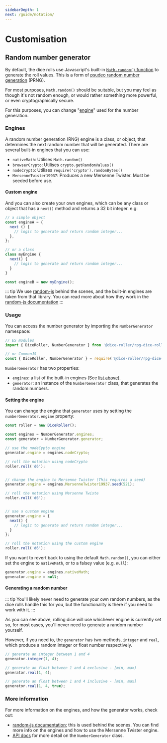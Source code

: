 ```yaml
---
sidebarDepth: 1
next: /guide/notation/
---
```


# Customisation

## Random number generator <Badge text="New" vertical="middle"/>

By default, the dice rolls use Javascript's built-in [`Math.random()` function](https://developer.mozilla.org/en-US/docs/Web/JavaScript/Reference/Global_Objects/Math/random) to generate the roll values. This is a form of [psudeo random number generation](https://en.wikipedia.org/wiki/Pseudorandom_number_generator) (PRNG).

For most purposes, `Math.random()` should be suitable, but you may feel as though it's not random enough, or would rather something more powerful, or even cryptographically secure.

For this purposes, you can change "[engine](#engines)" used for the number generation.


### Engines

A random number generation (RNG) engine is a class, or object, that determines the next random number that will be generated. There are several built-in engines that you can use:

* `nativeMath`: Utilises `Math.random()`
* `browserCrypto`: Utilises `crypto.getRandomValues()`
* `nodeCrypto`: Utilises `require('crypto').randomBytes()`
* `MersenneTwister19937`: Produces a new Mersenne Twister. Must be seeded before use.

#### Custom engine

And you can also create your own engines, which can be any class or object that has a `next()`  method and returns a 32 bit integer. e.g:

```javascript
// a simple object
const engineA = {
  next () {
    // logic to generate and return random integer...
  },
};

// or a class
class myEngine {
  next() {
    // logic to generate and return random integer...
  }
}

const engineB = new myEngine();
```

::: tip
We use [random-js](https://github.com/ckknight/random-js) behind the scenes, and the built-in engines are taken from that library. You can read more about how they work in the [random-js documentation](https://github.com/ckknight/random-js#engines)
:::


### Usage

You can access the number generator by importing the `NumberGenerator` namespace:

```javascript
// ES modules
import { DiceRoller, NumberGenerator } from '@dice-roller/rpg-dice-roller';

// or CommonJS
const { DiceRoller, NumberGenerator } = require('@dice-roller/rpg-dice-roller');
```

`NumberGenerator` has two properties:
* `engines`: a list of the built-in engines (See [list above](#engines)).
* `generator`: an instance of the `NumberGenerator` class, that generates the random numbers.


#### Setting the engine

You can change the engine that `generator` uses by setting the `numberGenerator.engine` property:

```javascript
const roller = new DiceRoller();

const engines = NumberGenerator.engines;
const generator = NumberGenerator.generator;

// use the nodeCypto engine
generator.engine = engines.nodeCrypto;

// roll the notation using nodeCrypto
roller.roll('d6');


// change the engine to Mersenne Twister (This requires a seed)
generator.engine = engines.MersenneTwister19937.seed(521);

// roll the notation using Mersenne Twiste
roller.roll('d6');


// use a custom engine
generator.engine = {
  next() {
    // logic to generate and return random integer...
  }
};

// roll the notation using the custom engine
roller.roll('d6');
```

If you want to revert back to using the default `Math.random()`, you can either set the engine to `nativeMath`, or to a falsey value (e.g. `null`):

```javascript
generator.engine = engines.nativeMath;
generator.engine = null;
```


#### Generating a random number

::: tip
You'll likely never need to generate your own random numbers, as the dice rolls handle this for you, but the functionality is there if you need to work with it.
:::

As you can see above, rolling dice will use whichever engine is currently set so, for most cases, you'll never need to generate a random number yourself.

However, if you need to, the `generator` has two methods, `integer` and `real`, which produce a random integer or float number respectively.

```javascript
// generate an integer between 1 and 4
generator.integer(1, 4);

// generate an float between 1 and 4 exclusive - [min, max)
generator.real(1, 4);

// generate an float between 1 and 4 inclusive - [min, max]
generator.real(1, 4, true);
```


### More information

For more information on the engines, and how the generator works, check out:
* [random-js documentation](https://github.com/ckknight/random-js); this is used behind the scenes. You can find more info on the engines and how to use the Mersenne Twister engine.
* [API docs](../api/utilities/NumberGenerator.md) for more detail on the `NumberGenerator` class.
